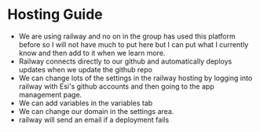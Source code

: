 # Hosting Guide
- We are using railway and no on in the group has used this platform before so I will not have much to put here but I can put what I currently know and then add to it when we learn more.
- Railway connects directly to our github and automatically deploys updates when we update the github repo
- We can change lots of the settings in the railway hosting by logging into railway with Esi's github accounts and then going to the app management page. 
- We can add variables in the variables tab
- We can change our domain in the settings area. 
- railway will send an email if a deployment fails